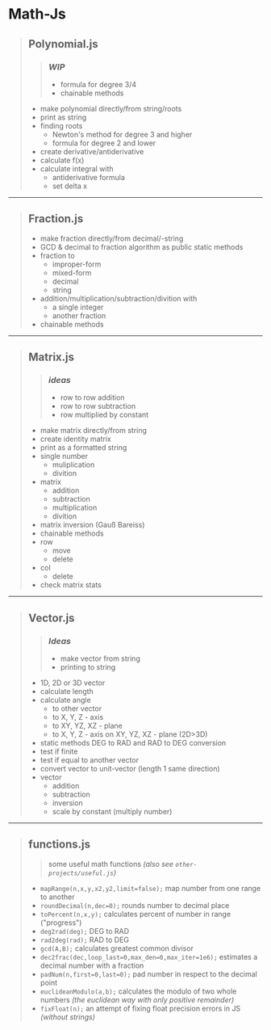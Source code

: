 # Math-Js

> ## Polynomial.js
>
> >
> > ### __*WIP*__
> >
> > + formula for degree 3/4
> > + chainable methods
> >
>
> + make polynomial directly/from string/roots
> + print as string
> + finding roots
>   + Newton's method for degree 3 and higher
>   + formula for degree 2 and lower
> + create derivative/antiderivative
> + calculate f(x)
> + calculate integral with
>   + antiderivative formula
>   + set delta x
>
----
>
> ## Fraction.js
>
> + make fraction directly/from decimal/-string
> + GCD & decimal to fraction algorithm as public static methods
> + fraction to
>   + improper-form
>   + mixed-form
>   + decimal
>   + string
> + addition/multiplication/subtraction/divition with
>   + a single integer
>   + another fraction
> + chainable methods
>
----
>
> ## Matrix.js
>
> >
> > ### __*ideas*__
> >
> > + row to row addition
> > + row to row subtraction
> > + row multiplied by constant
> >
>
> + make matrix directly/from string
> + create identity matrix
> + print as a formatted string
> + single number
>   + muliplication
>   + divition
> + matrix
>   + addition
>   + subtraction
>   + multiplication
>   + divition
> + matrix inversion (Gauß Bareiss)
> + chainable methods
> + row
>   + move
>   + delete
> + col
>   + delete
> + check matrix stats
>
----
>
> ## Vector.js
>
> >
> > ### __*Ideas*__
> >
> > + make vector from string
> > + printing to string
> >
>
> + 1D, 2D or 3D vector
> + calculate length
> + calculate angle
>   + to other vector
>   + to X, Y, Z - axis
>   + to XY, YZ, XZ - plane
>   + to X, Y, Z - axis on XY, YZ, XZ - plane (2D>3D)
> + static methods DEG to RAD and RAD to DEG conversion
> + test if finite
> + test if equal to another vector
> + convert vector to unit-vector (length 1 same direction)
> + vector
>   + addition
>   + subtraction
>   + inversion
>   + scale by constant (multiply number)
>
----
>
> ## functions.js
>
> > some useful math functions _(also see `other-projects/useful.js`)_
>
> + `mapRange(n,x,y,x2,y2,limit=false);` map number from one range to another
> + `roundDecimal(n,dec=0);` rounds number to decimal place
> + `toPercent(n,x,y);` calculates percent of number in range ("progress")
> + `deg2rad(deg);` DEG to RAD
> + `rad2deg(rad);` RAD to DEG
> + `gcd(A,B);` calculates greatest common divisor
> + `dec2frac(dec,loop_last=0,max_den=0,max_iter=1e6);` estimates a decimal number with a fraction
> + `padNum(n,first=0,last=0);` pad number in respect to the decimal point
> + `euclideanModulo(a,b);` calculates the modulo of two whole numbers _(the euclidean way with only positive remainder)_
> + `fixFloat(n);` an attempt of fixing float precision errors in JS _(without strings)_
>
